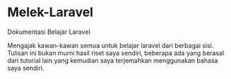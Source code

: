 # Melek-Laravel
Dokumentasi Belajar Laravel

Mengajak kawan-kawan semua untuk belajar laravel dari berbagai sisi. Tulisan ini bukan murni hasil riset saya sendiri, beberapa ada yang berasal dari tutorial lain yang kemudian saya terjemahkan menggunakan bahasa saya sendiri.
